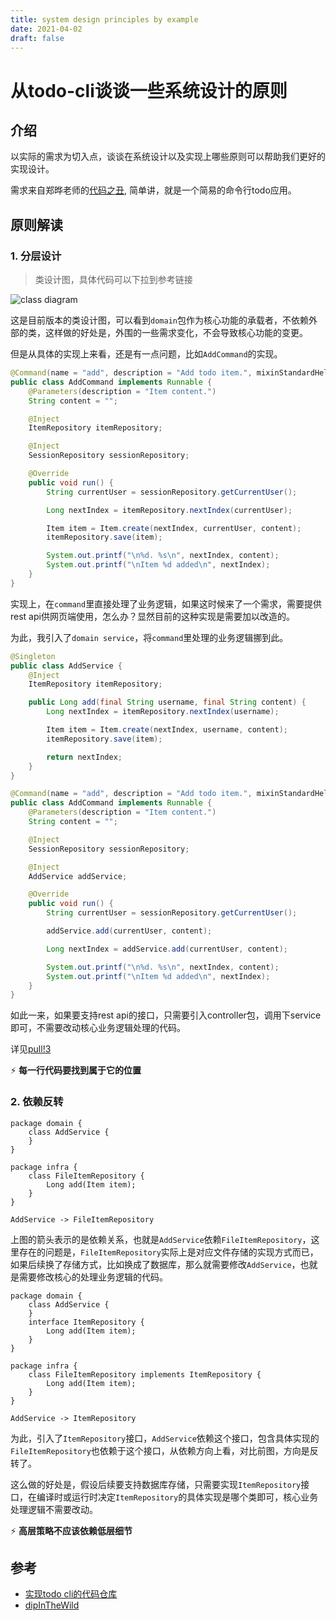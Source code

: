 ```yaml
---
title: system design principles by example
date: 2021-04-02
draft: false
---
```


# 从todo-cli谈谈一些系统设计的原则

## 介绍

以实际的需求为切入点，谈谈在系统设计以及实现上哪些原则可以帮助我们更好的实现设计。

需求来自郑晔老师的[代码之丑](https://time.geekbang.org/column/article/325594), 简单讲，就是一个简易的命令行todo应用。


## 原则解读

### 1. 分层设计

> 类设计图，具体代码可以下拉到参考链接

![class diagram](http://www.plantuml.com/plantuml/proxy?cache=no&src=https://raw.githubusercontent.com/robbietree8/robbietree8.github.io/main/assets/2021-04-02/classDiagram.puml)


这是目前版本的类设计图，可以看到`domain`包作为核心功能的承载者，不依赖外部的类，这样做的好处是，外围的一些需求变化，不会导致核心功能的变更。

但是从具体的实现上来看，还是有一点问题，比如`AddCommand`的实现。

```java
@Command(name = "add", description = "Add todo item.", mixinStandardHelpOptions = true)
public class AddCommand implements Runnable {
    @Parameters(description = "Item content.")
    String content = "";

    @Inject
    ItemRepository itemRepository;

    @Inject
    SessionRepository sessionRepository;

    @Override
    public void run() {
        String currentUser = sessionRepository.getCurrentUser();

        Long nextIndex = itemRepository.nextIndex(currentUser);

        Item item = Item.create(nextIndex, currentUser, content);
        itemRepository.save(item);

        System.out.printf("\n%d. %s\n", nextIndex, content);
        System.out.printf("\nItem %d added\n", nextIndex);
    }
}
```

实现上，在`command`里直接处理了业务逻辑，如果这时候来了一个需求，需要提供rest api供网页端使用，怎么办？显然目前的这种实现是需要加以改造的。

为此，我引入了`domain service`，将`command`里处理的业务逻辑挪到此。

```java
@Singleton
public class AddService {
    @Inject
    ItemRepository itemRepository;

    public Long add(final String username, final String content) {
        Long nextIndex = itemRepository.nextIndex(username);

        Item item = Item.create(nextIndex, username, content);
        itemRepository.save(item);

        return nextIndex;
    }
}

@Command(name = "add", description = "Add todo item.", mixinStandardHelpOptions = true)
public class AddCommand implements Runnable {
    @Parameters(description = "Item content.")
    String content = "";

    @Inject
    SessionRepository sessionRepository;

    @Inject
    AddService addService;

    @Override
    public void run() {
        String currentUser = sessionRepository.getCurrentUser();

        addService.add(currentUser, content);

        Long nextIndex = addService.add(currentUser, content);

        System.out.printf("\n%d. %s\n", nextIndex, content);
        System.out.printf("\nItem %d added\n", nextIndex);
    }
}
```

如此一来，如果要支持rest api的接口，只需要引入controller包，调用下service即可，不需要改动核心业务逻辑处理的代码。

详见[pull!3](https://github.com/robbietree8/todo-cli/pull/3)

⚡ **每一行代码要找到属于它的位置**


### 2. 依赖反转

```plantuml
package domain {
    class AddService {
    }
}

package infra {
    class FileItemRepository {
        Long add(Item item);
    }
}

AddService -> FileItemRepository
```

上图的箭头表示的是依赖关系，也就是`AddService`依赖`FileItemRepository`，这里存在的问题是，`FileItemRepository`实际上是对应文件存储的实现方式而已，如果后续换了存储方式，比如换成了数据库，那么就需要修改`AddService`，也就是需要修改核心的处理业务逻辑的代码。


```plantuml
package domain {
    class AddService {
    }
    interface ItemRepository {
        Long add(Item item);
    }
}

package infra {
    class FileItemRepository implements ItemRepository {
        Long add(Item item);
    }
}

AddService -> ItemRepository
```

为此，引入了`ItemRepository`接口，`AddService`依赖这个接口，包含具体实现的`FileItemRepository`也依赖于这个接口，从依赖方向上看，对比前图，方向是反转了。

这么做的好处是，假设后续要支持数据库存储，只需要实现`ItemRepository`接口，在编译时或运行时决定`ItemRepository`的具体实现是哪个类即可，核心业务处理逻辑不需要改动。

⚡ **高层策略不应该依赖低层细节**

## 参考

- [实现todo cli的代码仓库](https://github.com/robbietree8/todo-cli)
- [dipInTheWild](https://martinfowler.com/articles/dipInTheWild.html)

